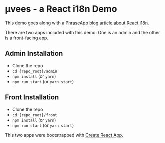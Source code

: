 # μvees - a React i18n Demo

This demo goes along with a [PhraseApp blog article about React i18n](https://example.com).

There are two apps included with this demo. One is an admin and the other is a front-facing app.

## Admin Installation
- Clone the repo
- `cd {repo_root}/admin`
- `npm install` (or `yarn`)
- `npm run start` (or `yarn start`)

## Front Installation
- Clone the repo
- `cd {repo_root}/front`
- `npm install` (or `yarn`)
- `npm run start` (or `yarn start`)


This two apps were bootstrapped with [Create React App](https://github.com/facebookincubator/create-react-app).

